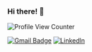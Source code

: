 ### Hi there! 👋
![Profile View Counter](https://komarev.com/ghpvc/?username=FraterDominicvs)

[![Gmail Badge](https://img.shields.io/badge/-Gmail-c14438?style=flat-square&logo=Gmail&logoColor=white&link=mailto:joelaguilozi@gmail.com)](mailto:joelaguilozi@gmail.com)
[![Linkedln](https://img.shields.io/badge/LinkedIn-0077B5?style=flat-square&logo=linkedin&logoColor=white)](https://www.linkedin.com/in/joel-aguilozi-ab642061/)
